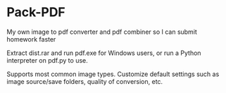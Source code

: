 # Pack-PDF
My own image to pdf converter and pdf combiner so I can submit homework faster

Extract dist.rar and run pdf.exe for Windows users, or run a Python interpreter on pdf.py to use. 

Supports most common image types. Customize default settings such as image source/save folders, quality of conversion, etc.

